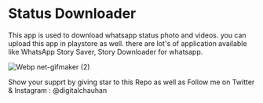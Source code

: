 # Status Downloader

This app is used to download whatsapp status photo and videos. you can upload this app in playstore as well. there are lot's of application available like WhatsApp Story Saver, Story Downloader for whatsapp. 

![Webp net-gifmaker (2)](https://user-images.githubusercontent.com/13075784/60452848-29403780-9c4d-11e9-9a73-4128b53a759f.gif)

Show your supprt by giving star to this Repo as well as Follow me on Twitter & Instagram : @digitalchauhan
 
